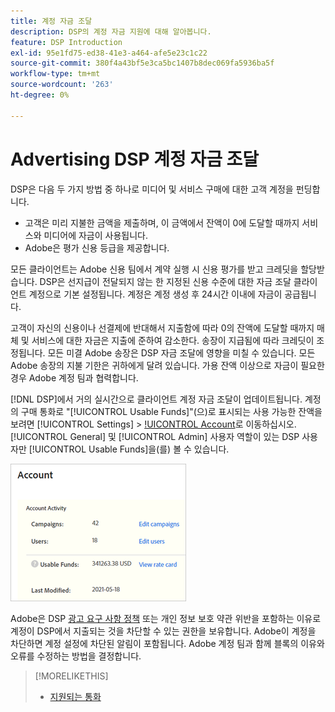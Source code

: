 ```yaml
---
title: 계정 자금 조달
description: DSP의 계정 자금 지원에 대해 알아봅니다.
feature: DSP Introduction
exl-id: 95e1fd75-ed38-41e3-a464-afe5e23c1c22
source-git-commit: 380f4a43bf5e3ca5bc1407b8dec069fa5936ba5f
workflow-type: tm+mt
source-wordcount: '263'
ht-degree: 0%

---
```


# Advertising DSP 계정 자금 조달

DSP은 다음 두 가지 방법 중 하나로 미디어 및 서비스 구매에 대한 고객 계정을 펀딩합니다.

* 고객은 미리 지불한 금액을 제출하며, 이 금액에서 잔액이 0에 도달할 때까지 서비스와 미디어에 자금이 사용됩니다.
* Adobe은 평가 신용 등급을 제공합니다.

모든 클라이언트는 Adobe 신용 팀에서 계약 실행 시 신용 평가를 받고 크레딧을 할당받습니다. DSP은 선지급이 전달되지 않는 한 지정된 신용 수준에 대한 자금 조달 클라이언트 계정으로 기본 설정됩니다. 계정은 계정 생성 후 24시간 이내에 자금이 공급됩니다.

고객이 자신의 신용이나 선결제에 반대해서 지출함에 따라 0의 잔액에 도달할 때까지 매체 및 서비스에 대한 자금은 지출에 준하여 감소한다. 송장이 지급됨에 따라 크레딧이 조정됩니다. 모든 미결 Adobe 송장은 DSP 자금 조달에 영향을 미칠 수 있습니다. 모든 Adobe 송장의 지불 기한은 귀하에게 달려 있습니다. 가용 잔액 이상으로 자금이 필요한 경우 Adobe 계정 팀과 협력합니다.

[!DNL DSP]에서 거의 실시간으로 클라이언트 계정 자금 조달이 업데이트됩니다. 계정의 구매 통화로 &quot;[!UICONTROL Usable Funds]&quot;(으)로 표시되는 사용 가능한 잔액을 보려면 [!UICONTROL Settings] > [!UICONTROL Account](으)로 이동하십시오. [!UICONTROL General] 및 [!UICONTROL Admin] 사용자 역할이 있는 DSP 사용자만 [!UICONTROL Usable Funds]을(를) 볼 수 있습니다.

![계정에 사용할 수 있는 자금](/help/dsp/assets/account-usable-funds.png)

Adobe은 DSP [광고 요구 사항 정책](/help/policies/ad-requirements-policy.md) 또는 개인 정보 보호 약관 위반을 포함하는 이유로 계정이 DSP에서 지출되는 것을 차단할 수 있는 권한을 보유합니다. Adobe이 계정을 차단하면 계정 설정에 차단된 알림이 포함됩니다. Adobe 계정 팀과 함께 블록의 이유와 오류를 수정하는 방법을 결정합니다.

>[!MORELIKETHIS]
>
>* [지원되는 통화](/help/dsp/currency.md)
